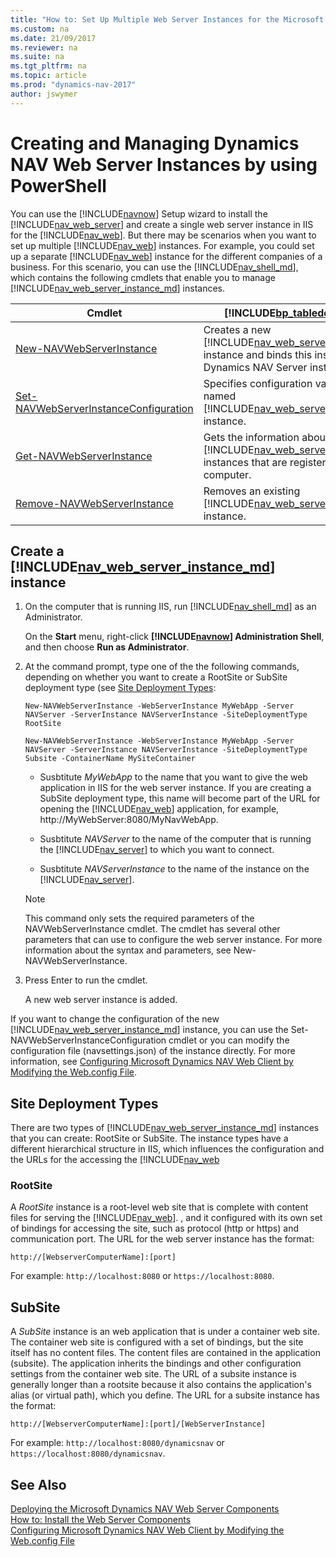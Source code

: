 ```yaml
---
title: "How to: Set Up Multiple Web Server Instances for the Microsoft Dynamics NAV Web Client"
ms.custom: na
ms.date: 21/09/2017
ms.reviewer: na
ms.suite: na
ms.tgt_pltfrm: na
ms.topic: article
ms.prod: "dynamics-nav-2017"
author: jswymer
---
```

# Creating and Managing Dynamics NAV Web Server Instances by using PowerShell
You can use the [!INCLUDE[navnow](includes/navnow_md.md)] Setup wizard to install the [!INCLUDE[nav_web_server](includes/nav_web_server_md.md)] and create a single web server instance in IIS for the [!INCLUDE[nav_web](includes/nav_web_md.md)]. But there may be scenarios when you want to set up multiple [!INCLUDE[nav_web](includes/nav_web_md.md)] instances. For example, you could set up a separate [!INCLUDE[nav_web](includes/nav_web_md.md)] instance for the different companies of a business. For this scenario, you can use the [!INCLUDE[nav_shell_md](includes/nav_shell_md.md)], which contains the following cmdlets that enable you to manage  [!INCLUDE[nav_web_server_instance_md](includes/nav_web_server_instance_md.md)] instances.

|Cmdlet|[!INCLUDE[bp_tabledescription](includes/bp_tabledescription_md.md)]|
|------------|---------------------------------------|
|[New-NAVWebServerInstance](Microsoft.Dynamics.NAV.Management/New-NAVWebServerInstance.md)|Creates a new [!INCLUDE[nav_web_server_instance_md](includes/nav_web_server_instance_md.md)] instance and binds this instance to a Dynamics NAV Server instance. |
|[Set-NAVWebServerInstanceConfiguration](Microsoft.Dynamics.NAV.Management/Set-NAVWebServerInstanceConfiguration.md)|Specifies configuration values for a named [!INCLUDE[nav_web_server_instance_md](includes/nav_web_server_instance_md.md)] instance.|
|[Get-NAVWebServerInstance](Microsoft.Dynamics.NAV.Management/Get-NAVWebServerInstance.md)|Gets the information about the [!INCLUDE[nav_web_server_instance_md](includes/nav_web_server_instance_md.md)] instances that are registered on a computer.|
|[Remove-NAVWebServerInstance](Microsoft.Dynamics.NAV.Management/Remove-NAVWebServerInstance.md)| Removes an existing [!INCLUDE[nav_web_server_instance_md](includes/nav_web_server_instance_md.md)] instance.|  

## Create a [!INCLUDE[nav_web_server_instance_md](includes/nav_web_server_instance_md.md)] instance
1.  On the computer that is running IIS, run [!INCLUDE[nav_shell_md](includes/nav_shell_md.md)] as an Administrator.  
  
     On the **Start** menu, right-click **[!INCLUDE[navnow](includes/navnow_md.md)] Administration Shell**, and then choose **Run as Administrator**.  
  
2.  At the command prompt, type one of the the following commands, depending on whether you want to create a RootSite or SubSite deployment type (see [Site Deployment Types](How-to--Set-Up-Multiple-Web-Server-Instances-for-the-Microsoft-Dynamics-NAV-Web-Client.md#WebClientonIIS):  
  
    ```  
    New-NAVWebServerInstance -WebServerInstance MyWebApp -Server NAVServer -ServerInstance NAVServerInstance -SiteDeploymentType RootSite
    ```  

    ```  
    New-NAVWebServerInstance -WebServerInstance MyWebApp -Server NAVServer -ServerInstance NAVServerInstance -SiteDeploymentType Subsite -ContainerName MySiteContainer
    ```  
  
    -   Susbtitute *MyWebApp* to the name that you want to give the web application in IIS for the web server instance. If you are creating a SubSite deployment type, this name will become part of the URL for opening the [!INCLUDE[nav_web](includes/nav_web_md.md)] application, for example, http://MyWebServer:8080/MyNavWebApp.  
  
    -   Susbtitute *NAVServer* to the name of the computer that is running the [!INCLUDE[nav_server](includes/nav_server_md.md)] to which you want to connect.  
  
    -   Susbtitute *NAVServerInstance* to the name of the instance on the [!INCLUDE[nav_server](includes/nav_server_md.md)]. 

    > [!NOTE]  
    >  This command only sets the required parameters of the NAVWebServerInstance cmdlet. The cmdlet has several other parameters that can use to configure the web server instance. For more information about the syntax and parameters, see New-NAVWebServerInstance.  
  
4.  Press Enter to run the cmdlet.  
  
     A new web server instance is added.  
  
If you want to change the configuration of the new [!INCLUDE[nav_web_server_instance_md](includes/nav_web_server_instance_md.md)] instance, you can use the Set-NAVWebServerInstanceConfiguration cmdlet or you can modify the configuration file (navsettings.json) of the instance directly. For more information, see [Configuring Microsoft Dynamics NAV Web Client by Modifying the Web.config File](Configuring-Microsoft-Dynamics-NAV-Web-Client-by-Modifying-the-Web.config-File.md).  

## <a name="WebClientonIIS"></a>Site Deployment Types
There are two types of [!INCLUDE[nav_web_server_instance_md](includes/nav_web_server_instance_md.md)] instances that you can create: RootSite or SubSite. The instance types have a different hierarchical structure in IIS, which influences the configuration and the URLs for the accessing the [!INCLUDE[nav_web](includes/nav_web_md.md)
 
### RootSite
A *RootSite* instance is a root-level web site that is complete with content files for serving the [!INCLUDE[nav_web](includes/nav_web_md.md)]. , and it configured with its own set of bindings for accessing the site, such as protocol (http or https) and communication port. The URL for the web server instance has the format:

`http://[WebserverComputerName]:[port]`

For example: `http://localhost:8080` or `https://localhost:8080`. 

## SubSite
A *SubSite* instance is an web application that is under a container web site. The container web site is configured with a set of bindings, but the site itself has no content files. The content files are contained in the application (subsite). The application inherits the bindings and other configuration settings from the container web site. The URL of a subsite instance is generally longer than a rootsite because it also contains the application's alias (or virtual path), which you define. The URL for a subsite instance has the format:

`http://[WebserverComputerName]:[port]/[WebServerInstance]`

For example: `http://localhost:8080/dynamicsnav` or `https://localhost:8080/dynamicsnav`. 
  
## See Also  
 [Deploying the Microsoft Dynamics NAV Web Server Components](Deploying-the-Microsoft-Dynamics-NAV-Web-Server-Components.md)   
 [How to: Install the Web Server Components](How-to--Install-the-Web-Server-Components.md)   
 [Configuring Microsoft Dynamics NAV Web Client by Modifying the Web.config File](Configuring-Microsoft-Dynamics-NAV-Web-Client-by-Modifying-the-Web.config-File.md)